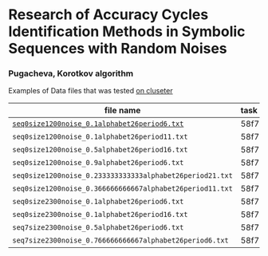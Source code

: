 # Research of Accuracy Cycles Identification Methods in Symbolic Sequences with Random Noises


### Pugacheva, Korotkov algorithm
Examples of Data files that was tested [on cluseter](http://victoria.biengi.ac.ru/)

|     file name                                              |    task hash  | 
|------------------------------------------------------------|:--------------|
| [``seq0size1200noise_0.1alphabet26period6.txt``](data/seq0size1200noise_0.1alphabet26period6.txt)             | 58f71965e39c1 |
| ``seq0size1200noise_0.1alphabet26period11.txt``            | 58f71a055d06f |
| ``seq0size1200noise_0.5alphabet26period16.txt``            | 58f71b3b7f7ca |
| ``seq0size1200noise_0.9alphabet26period6.txt``             | 58f71b9ec4476 |
| ``seq0size1200noise_0.233333333333alphabet26period21.txt`` | 58f71bd54d16a |
| ``seq0size1200noise_0.366666666667alphabet26period11.txt`` | 58f71c07e3f21 |
|  ``seq0size2300noise_0.1alphabet26period6.txt``            | 58f71c31bb505 |
| ``seq0size2300noise_0.1alphabet26period16.txt``            | 58f71c5c83d1d |
| ``seq7size2300noise_0.5alphabet26period6.txt``             | 58f71cc47c491 |
| ``seq7size2300noise_0.766666666667alphabet26period6.txt``  | 58f71cff69561 |